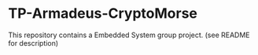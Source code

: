 # TP-Armadeus-CryptoMorse
This repository contains a Embedded System group project. (see README for description)
